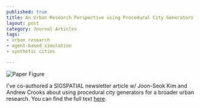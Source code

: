 ```yaml
--- 
published: true
title: An Urban Research Perspective using Procedural City Generators
layout: post
category: Journal Articles
tags: 
- urban research
- agent-based simulation
- synthetic cities

---
```


<img src="{{ site.baseurl }}/images/posts/Procedural-city-generation-and-input-output-relationships_W640.jpg" alt="Paper Figure" />



I've co-authored a SIGSPATIAL newsletter article w/ Joon-Seok Kim and Andrew Crooks about using procedural city generators for a broader urban research. You can find the full text [here](https://www.researchgate.net/publication/328944888_Procedural_city_generation_beyond_game_development).
		  	